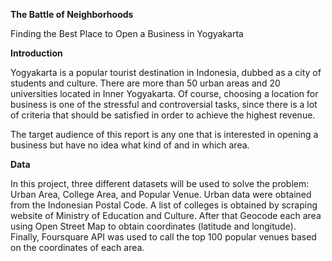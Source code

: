 **The Battle of Neighborhoods**

Finding the Best Place to Open a Business in Yogyakarta

**Introduction**

Yogyakarta is a popular tourist destination in Indonesia, dubbed as a city of students and culture. There are more than 50 urban areas and 20 universities located in Inner Yogyakarta. Of course, choosing a location for business is one of the stressful and controversial tasks, since there is a lot of criteria that should be satisfied in order to achieve the highest revenue.

The target audience of this report is any one that is interested in opening a business but have no idea what kind of and in which area.

**Data**

In this project, three different datasets will be used to solve the problem: Urban Area, College Area, and Popular Venue. Urban data were obtained from the Indonesian Postal Code. A list of colleges is obtained by scraping website of Ministry of Education and Culture. After that Geocode each area using Open Street Map to obtain coordinates (latitude and longitude). Finally, Foursquare API was used to call the top 100 popular venues based on the coordinates of each area.
